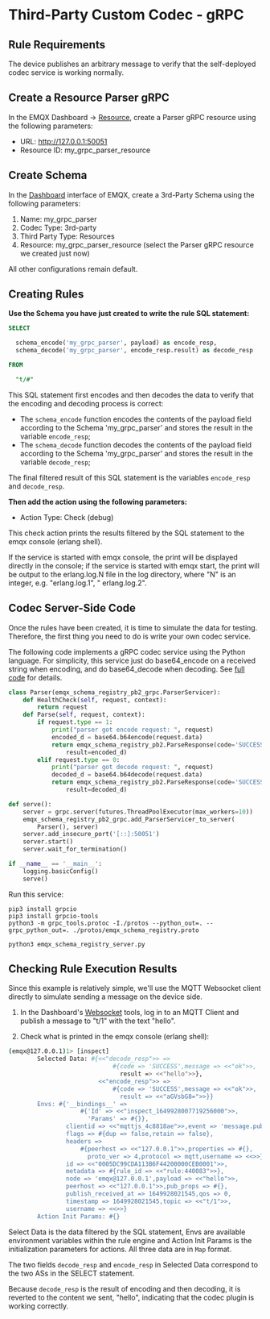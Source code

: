 # Third-Party Custom Codec - gRPC

## Rule Requirements

The device publishes an arbitrary message to verify that the self-deployed codec service is working normally.

## Create a Resource Parser gRPC

In the EMQX Dashboard ->  [Resource](http://127.0.0.1:18083/#/resources),  create a Parser gRPC resource using the following parameters:

- URL: http://127.0.0.1:50051
- Resource ID: my_grpc_parser_resource

## Create Schema

In the [Dashboard](http://127.0.0.1:18083/#/schemas/0?oper=create) interface of EMQX, create a 3rd-Party Schema using the following parameters:

1. Name: my_grpc_parser
2. Codec Type: 3rd-party
3. Third Party Type: Resources
4. Resource: my_grpc_parser_resource (select the Parser gRPC resource we created just now)

All other configurations remain default.

## Creating Rules

**Use the Schema you have just created to write the rule SQL statement:**

```sql
SELECT

  schema_encode('my_grpc_parser', payload) as encode_resp,
  schema_decode('my_grpc_parser', encode_resp.result) as decode_resp

FROM

  "t/#"
```

This SQL statement first encodes and then decodes the data to verify that the encoding and decoding process is correct:

- The `schema_encode` function encodes the contents of the payload field according to the Schema 'my_grpc_parser' and stores the result in the variable `encode_resp`;
- The `schema_decode` function decodes the contents of the payload field according to the Schema 'my_grpc_parser' and stores the result in the variable `decode_resp`;

The final filtered result of this SQL statement is the variables `encode_resp` and `decode_resp`.

**Then add the action using the following parameters:**

- Action Type: Check (debug)

This check action prints the results filtered by the SQL statement to the emqx console (erlang shell).

If the service is started with emqx console, the print will be displayed directly in the console; if the service is started with emqx start, the print will be output to the erlang.log.N file in the log directory, where "N" is an integer, e.g. "erlang.log.1", " erlang.log.2".

## Codec Server-Side Code

Once the rules have been created, it is time to simulate the data for testing. Therefore, the first thing you need to do is write your own codec service.

The following code implements a gRPC codec service using the Python language. For simplicity, this service just do base64_encode on a received string when encoding, and do base64_decode
when decoding.
See [full code](https://github.com/terry-xiaoyu/emqx-schema-grpc-python-server) for details.

```python
class Parser(emqx_schema_registry_pb2_grpc.ParserServicer):
    def HealthCheck(self, request, context):
        return request
    def Parse(self, request, context):
        if request.type == 1:
            print("parser got encode request: ", request)
            encoded_d = base64.b64encode(request.data)
            return emqx_schema_registry_pb2.ParseResponse(code='SUCCESS', message="ok",
                result=encoded_d)
        elif request.type == 0:
            print("parser got decode request: ", request)
            decoded_d = base64.b64decode(request.data)
            return emqx_schema_registry_pb2.ParseResponse(code='SUCCESS', message="ok",
                result=decoded_d)

def serve():
    server = grpc.server(futures.ThreadPoolExecutor(max_workers=10))
    emqx_schema_registry_pb2_grpc.add_ParserServicer_to_server(
        Parser(), server)
    server.add_insecure_port('[::]:50051')
    server.start()
    server.wait_for_termination()

if __name__ == '__main__':
    logging.basicConfig()
    serve()
```

Run this service:

```shell
pip3 install grpcio
pip3 install grpcio-tools
python3 -m grpc_tools.protoc -I./protos --python_out=. --grpc_python_out=. ./protos/emqx_schema_registry.proto

python3 emqx_schema_registry_server.py
```

## Checking Rule Execution Results

Since this example is relatively simple, we'll use the MQTT Websocket client directly to simulate sending a message on the device side.

1) In the Dashboard's [Websocket](http://127.0.0.1:18083/#/websocket) tools, log in to an MQTT Client and publish a message to "t/1" with the text "hello".

2) Check what is printed in the emqx console (erlang shell):

```bash
(emqx@127.0.0.1)1> [inspect]
        Selected Data: #{<<"decode_resp">> =>
                             #{code => 'SUCCESS',message => <<"ok">>,
                               result => <<"hello">>},
                         <<"encode_resp">> =>
                             #{code => 'SUCCESS',message => <<"ok">>,
                               result => <<"aGVsbG8=">>}}
        Envs: #{'__bindings__' =>
                    #{'Id' => <<"inspect_1649928007719256000">>,
                      'Params' => #{}},
                clientid => <<"mqttjs_4c8818ae">>,event => 'message.publish',
                flags => #{dup => false,retain => false},
                headers =>
                    #{peerhost => <<"127.0.0.1">>,properties => #{},
                      proto_ver => 4,protocol => mqtt,username => <<>>},
                id => <<"0005DC99CDA113B6F44200000CEB0001">>,
                metadata => #{rule_id => <<"rule:440083">>},
                node => 'emqx@127.0.0.1',payload => <<"hello">>,
                peerhost => <<"127.0.0.1">>,pub_props => #{},
                publish_received_at => 1649928021545,qos => 0,
                timestamp => 1649928021545,topic => <<"t/1">>,
                username => <<>>}
        Action Init Params: #{}
```

Select Data is the data filtered by the SQL statement, Envs are available environment variables within the rule engine and Action Init Params is the initialization parameters for actions. All three data are in `Map` format.

The two fields `decode_resp` and `encode_resp` in Selected Data correspond to the two ASs in the SELECT statement.

Because `decode_resp` is the result of encoding and then decoding, it is reverted to the content we sent, "hello", indicating that the codec plugin is working correctly.
